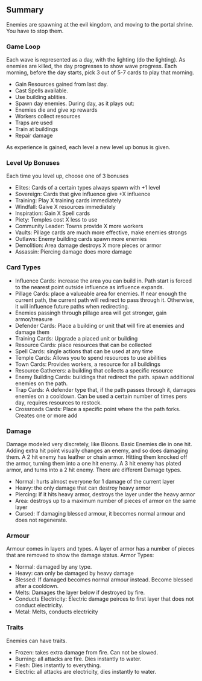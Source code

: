 ## Summary
Enemies are spawning at the evil kingdom, and moving to the portal shrine. You have to stop them.

### Game Loop
Each wave is represented as a day, with the lighting (do the lighting).
As enemies are killed, the day progresses to show wave progress.
Each morning, before the day starts, pick 3 out of 5-7 cards to play that morning.
* Gain Resources gained from last day.
* Cast Spells available.
* Use building ablities.
* Spawn day enemies.
During day, as it plays out:
* Enemies die and give xp rewards
* Workers collect resources
* Traps are used 
* Train at buildings
* Repair damage

As experience is gained, each level a new level up bonus is given.

### Level Up Bonuses
Each time you level up, choose one of 3 bonuses
* Elites: Cards of a certain types always spawn with +1 level
* Sovereign: Cards that give influence give +X influence
* Training: Play X training cards immediately
* Windfall: Gaive X resources immediately
* Inspiration: Gain X Spell cards
* Piety: Temples cost X less to use
* Community Leader: Towns provide X more workers
* Vaults: Pillage cards are much more effective, make enemies strongs
* Outlaws: Enemy building cards spawn more enemies
* Demolition: Area damage destroys X more pieces or armor
* Assassin: Piercing damage does more damage

### Card Types
* Influence Cards: increase the area you can build in. Path start is forced to the nearest point outside influence as influence expands.
* Pillage Cards: place a valueable area for enemies. If near enough the current path, the current path will redirect to pass through it. Otherwise, it will influence future paths when redirecting.
* Enemies passingh through pillage area will get stronger, gain armor/treasure
* Defender Cards: Place a building or unit that will fire at enemies and damage them
* Training Cards: Upgrade a placed unit or building
* Resource Cards: place resources that can be collected
* Spell Cards: single actions that can be used at any time
* Temple Cards: Allows you to spend resources to use abilities
* Town Cards: Provides workers, a resource for all buildings
* Resource Gatherers: a building that collects a specific resource
* Enemy Building Cards: buildings that redirect the path. spawn additional enemies on the path.
* Trap Cards: A defender type that, if the path passes through it, damages enemies on a cooldown. Can be used a certain number of times pers day, requires resources to restock.
* Crossroads Cards: Place a specific point where the the path forks. Creates one or more add

### Damage
Damage modeled very discretely, like Bloons.
Basic Enemies die in one hit. Adding extra hit point visually changes an enemy, and so does damaging them.
A 2 hit enemy has leather or chain armor. Hitting them knocked off the armor, turning them into a one hit enemy.
A 3 hit enemy has plated armor, and turns into a 2 hit enemy.
There are different Damage types.
* Normal: hurts almost everyone for 1 damage of the current layer
* Heavy: the only damage that can destroy heavy armor
* Piercing: If it hits heavy armor, destroys the layer under the heavy armor
* Area: destroys up to a maximum number of pieces of armor on the same layer
* Cursed: If damaging blessed armour, it becomes normal armour and does not regenerate.

### Armour
Armour comes in layers and types. A layer of armor has a number of pieces that are removed to show the damage status.
Armor Types:
* Normal: damaged by any type.
* Heavy: can only be damaged by heavy damage
* Blessed: If damaged becomes normal armour instead. Become blessed after a cooldown.
* Melts: Damages the layer below if destroyed by fire.
* Conducts Electricity: Electric damage peirces to first layer that does not conduct electricity.
* Metal: Melts, conducts electricity

### Traits
Enemies can have traits.
* Frozen: takes extra damage from fire. Can not be slowed.
* Burning: all attacks are fire. Dies instantly to water.
* Flesh: Dies instantly to everything.
* Electric: all attacks are electricity, dies instantly to water.